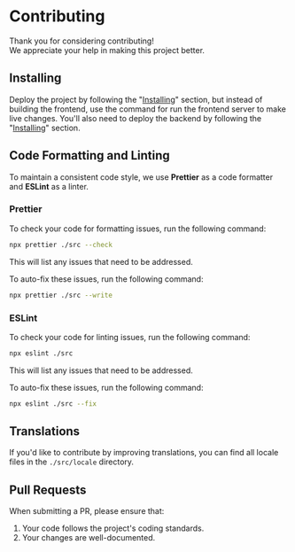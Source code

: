 # Contributing
Thank you for considering contributing!<br>
We appreciate your help in making this project better.

## Installing
Deploy the project by following the "[Installing](README.md#installing)" section, but instead of building the frontend, use the command for run the frontend server to make live changes. You'll also need to deploy the backend by following the "[Installing](https://github.com/EXG1O/Constructor-Telegram-Bots/blob/master/CONTRIBUTING.md#installing)" section.

## Code Formatting and Linting
To maintain a consistent code style, we use **Prettier** as a code formatter and **ESLint** as a linter.

### Prettier
To check your code for formatting issues, run the following command:
```bash
npx prettier ./src --check
```
This will list any issues that need to be addressed.

To auto-fix these issues, run the following command:
```bash
npx prettier ./src --write
```

### ESLint
To check your code for linting issues, run the following command:
```bash
npx eslint ./src
```
This will list any issues that need to be addressed.

To auto-fix these issues, run the following command:
```bash
npx eslint ./src --fix
```

## Translations
If you'd like to contribute by improving translations, you can find all locale files in the `./src/locale` directory.

## Pull Requests
When submitting a PR, please ensure that:
1. Your code follows the project's coding standards.
2. Your changes are well-documented.
